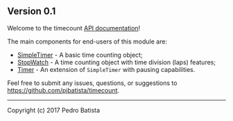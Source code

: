 ## Version 0.1

Welcome to the timecount [API documentation](https://pjbatista.github.io/timecount/)!

The main components for end-users of this module are:

- [SimpleTimer](classes/SimpleTimer.html) -
  A basic time counting object;
- [StopWatch](classes/StopWatch.html) -
  A time counting object with time division (laps) features;
- [Timer](classes/Timer.html) -
  An extension of `SimpleTimer` with pausing capabilities.

Feel free to submit any issues, questions, or suggestions to https://github.com/pjbatista/timecount.

---

Copyright (c) 2017 Pedro Batista
